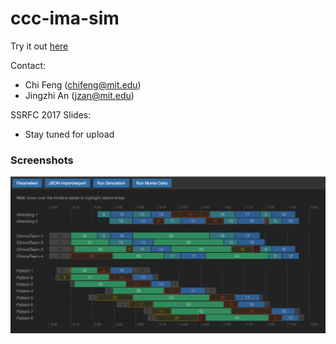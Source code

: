 # ccc-ima-sim

Try it out [here](https://crimsoncare.github.io/ccc-ima-sim)

Contact:
 - Chi Feng (chifeng@mit.edu)
 - Jingzhi An (jzan@mit.edu)
 
SSRFC 2017 Slides:
 - Stay tuned for upload

### Screenshots
![Timeline view](/doc/screenshot.png?raw=true)
